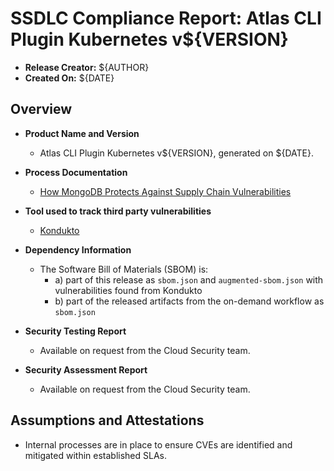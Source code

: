 SSDLC Compliance Report: Atlas CLI Plugin Kubernetes v${VERSION}
=================================================================

- **Release Creator:** ${AUTHOR}
- **Created On:**      ${DATE}

## Overview

- **Product Name and Version**
  - Atlas CLI Plugin Kubernetes v${VERSION}, generated on ${DATE}.

- **Process Documentation**
  - [How MongoDB Protects Against Supply Chain Vulnerabilities](https://www.mongodb.com/blog/post/how-mongodb-protects-against-supply-chain-vulnerabilities)

- **Tool used to track third party vulnerabilities**
  - [Kondukto](https://arcticglow.kondukto.io/)

- **Dependency Information**
  - The Software Bill of Materials (SBOM) is:
    - a) part of this release as `sbom.json` and `augmented-sbom.json` with vulnerabilities found from Kondukto  
    - b) part of the released artifacts from the on-demand workflow as `sbom.json`

- **Security Testing Report**
  - Available on request from the Cloud Security team.

- **Security Assessment Report**
  - Available on request from the Cloud Security team.

## Assumptions and Attestations

- Internal processes are in place to ensure CVEs are identified and mitigated within established SLAs.

